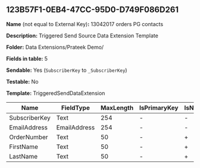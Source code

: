 ## 123B57F1-0EB4-47CC-95D0-D749F086D261

**Name** (not equal to External Key)**:** 13042017 orders PG contacts

**Description:** Triggered Send Source Data Extension Template

**Folder:** Data Extensions/Prateek Demo/

**Fields in table:** 5

**Sendable:** Yes (`SubscriberKey` to `_SubscriberKey`)

**Testable:** No

**Template:** TriggeredSendDataExtension

| Name | FieldType | MaxLength | IsPrimaryKey | IsNullable | DefaultValue |
| --- | --- | --- | --- | --- | --- |
| SubscriberKey | Text | 254 | - | - |  |
| EmailAddress | EmailAddress | 254 | - | - |  |
| OrderNumber | Text | 50 | - | + |  |
| FirstName | Text | 50 | - | + |  |
| LastName | Text | 50 | - | + |  |
